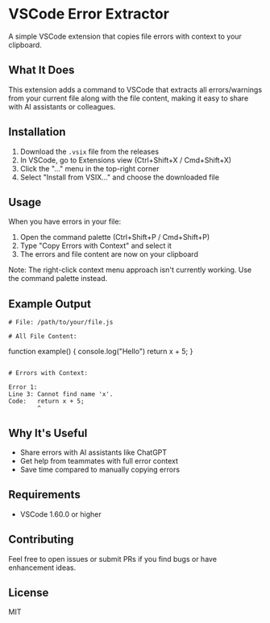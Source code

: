 # VSCode Error Extractor

A simple VSCode extension that copies file errors with context to your clipboard.

## What It Does

This extension adds a command to VSCode that extracts all errors/warnings from your current file along with the file content, making it easy to share with AI assistants or colleagues.

## Installation

1. Download the `.vsix` file from the releases
2. In VSCode, go to Extensions view (Ctrl+Shift+X / Cmd+Shift+X)
3. Click the "..." menu in the top-right corner
4. Select "Install from VSIX..." and choose the downloaded file

## Usage

When you have errors in your file:

1. Open the command palette (Ctrl+Shift+P / Cmd+Shift+P)
2. Type "Copy Errors with Context" and select it
3. The errors and file content are now on your clipboard

Note: The right-click context menu approach isn't currently working. Use the command palette instead.

## Example Output

```
# File: /path/to/your/file.js

# All File Content:
```
function example() {
  console.log("Hello")
  return x + 5;
}
```

# Errors with Context:

Error 1:
Line 3: Cannot find name 'x'.
Code:   return x + 5;
        ^
```

## Why It's Useful

- Share errors with AI assistants like ChatGPT
- Get help from teammates with full error context
- Save time compared to manually copying errors

## Requirements

- VSCode 1.60.0 or higher

## Contributing

Feel free to open issues or submit PRs if you find bugs or have enhancement ideas.

## License

MIT